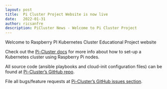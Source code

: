 ```yaml
---
layout: post
title:  Pi Cluster Project Website is now live
date:   2022-01-31
author: ricsanfre
description: PiCluster News - Welcome to Pi Cluster Project
---
```


Welcome to Raspberry PI Kubernetes Cluster Educational Project website

Check out the [Pi-Cluster docs][pi-cluster-docs] for more info about how to set-up a Kubernetes cluster using Raspberry Pi nodes.

All source code (ansible playbooks and cloud-init configuration files) can be found at [Pi-Cluster’s GitHub repo][pi-cluster-gh].

File all bugs/feature requests at [Pi-Cluster’s GitHub issues section][pi-cluster-gh-issues].

[pi-cluster-gh]:         https://github.com/ricsanfre/pi-cluster 
[pi-cluster-docs]:       /docs/home/
[pi-cluster-gh-issues]:  https://github.com/ricsanfre/pi-cluster/issues

